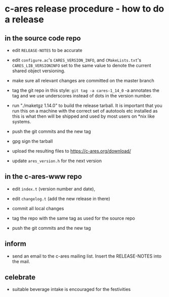 c-ares release procedure - how to do a release
==============================================

in the source code repo
-----------------------

- edit `RELEASE-NOTES` to be accurate

- edit `configure.ac`'s `CARES_VERSION_INFO`, and `CMakeLists.txt`'s
  `CARES_LIB_VERSIONINFO` set to the same value to denote the current shared
  object versioning.

- make sure all relevant changes are committed on the master branch

- tag the git repo in this style: `git tag -a cares-1_14_0` -a annotates the
  tag and we use underscores instead of dots in the version number.

- run "./maketgz 1.14.0" to build the release tarball. It is important that
  you run this on a machine with the correct set of autotools etc installed
  as this is what then will be shipped and used by most users on *nix like
  systems.

- push the git commits and the new tag

- gpg sign the tarball

- upload the resulting files to https://c-ares.org/download/

- update `ares_version.h` for the next version

in the c-ares-www repo
----------------------

- edit `index.t` (version number and date),

- edit `changelog.t` (add the new release in there)

- commit all local changes

- tag the repo with the same tag as used for the source repo

- push the git commits and the new tag

inform
------

- send an email to the c-ares mailing list. Insert the RELEASE-NOTES into the
  mail.

celebrate
---------

- suitable beverage intake is encouraged for the festivities
